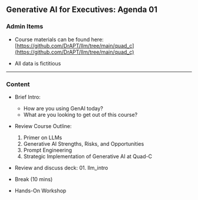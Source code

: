## Generative AI for Executives: Agenda 01


### Admin Items

- Course materials can be found here:  
  [https://github.com/DrAPT/llm/tree/main/quad_c](https://github.com/DrAPT/llm/tree/main/quad_c)

- All data is fictitious

---

### Content

- Brief Intro:
  - How are you using GenAI today?
  - What are you looking to get out of this course?

- Review Course Outline:
  1. Primer on LLMs
  2. Generative AI Strengths, Risks, and Opportunities
  3. Prompt Engineering 
  4. Strategic Implementation of Generative AI at Quad-C

- Review and discuss deck: 01. llm_intro
- Break (10 mins)
- Hands-On Workshop 
